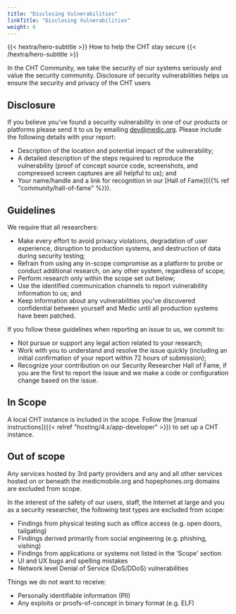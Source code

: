 ```yaml
---
title: "Disclosing Vulnerabilities"
linkTitle: "Disclosing Vulnerabilities"
weight: 6
---
```


{{< hextra/hero-subtitle >}}
  How to help the CHT stay secure
{{< /hextra/hero-subtitle >}}

In the CHT Community, we take the security of our systems seriously and value the security community. Disclosure of security vulnerabilities helps us ensure the security and privacy of the CHT users

## Disclosure 

If you believe you've found a security vulnerability in one of our products or platforms please send it to us by emailing dev@medic.org. Please include the following details with your report:

- Description of the location and potential impact of the vulnerability;
- A detailed description of the steps required to reproduce the vulnerability (proof of concept source code, screenshots, and compressed screen captures are all helpful to us); and
- Your name/handle and a link for recognition in our [Hall of Fame]({{% ref "community/hall-of-fame" %}}).

## Guidelines

We require that all researchers:

- Make every effort to avoid privacy violations, degradation of user experience, disruption to production systems, and destruction of data during security testing;
- Refrain from using any in-scope compromise as a platform to probe or conduct additional research, on any other system, regardless of scope;
- Perform research only within the scope set out below;
- Use the identified communication channels to report vulnerability information to us; and
- Keep information about any vulnerabilities you've discovered confidential between yourself and Medic until all production systems have been patched.

If you follow these guidelines when reporting an issue to us, we commit to:

- Not pursue or support any legal action related to your research;
- Work with you to understand and resolve the issue quickly (including an initial confirmation of your report within 72 hours of submission);
- Recognize your contribution on our Security Researcher Hall of Fame, if you are the first to report the issue and we make a code or configuration change based on the issue.

## In Scope

A local CHT instance is included in the scope. Follow the [manual instructions]({{< relref "hosting/4.x/app-developer" >}}) to set up a CHT instance.

## Out of scope

Any services hosted by 3rd party providers and any and all other services hosted on or beneath the medicmobile.org and hopephones.org domains are excluded from scope.

In the interest of the safety of our users, staff, the Internet at large and you as a security researcher, the following test types are excluded from scope:

- Findings from physical testing such as office access (e.g. open doors, tailgating)
- Findings derived primarily from social engineering (e.g. phishing, vishing)
- Findings from applications or systems not listed in the ‘Scope' section
- UI and UX bugs and spelling mistakes
- Network level Denial of Service (DoS/DDoS) vulnerabilities

Things we do not want to receive:

- Personally identifiable information (PII)
- Any exploits or proofs-of-concept in binary format (e.g. ELF)
